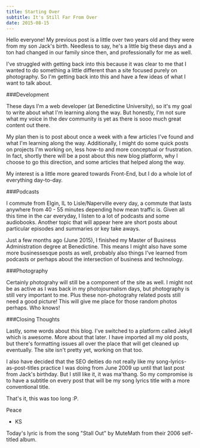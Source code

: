 ```yaml
---
title: Starting Over
subtitle: It's Still Far From Over
date: 2015-08-15
---
```


Hello everyone! My previous post is a little over two years old and they were from my son Jack's birth. Needless to say, he's a little big these days and a ton had changed in our family since then, and professionally for me as well.

I've struggled with getting back into this because it was clear to me that I wanted to do something a little different than a site focused purely on photography. So I'm getting back into this and have a few ideas of what I want to talk about.

###Development

These days I'm a web developer (at Benedictine University), so it's my goal to write about what I'm learning along the way. But honestly, I'm not sure what my voice in the dev community is yet as there is sooo much great content out there.

My plan then is to post about once a week with a few articles I've found and what I'm learning along the way. Additionally, I might do some quick posts on projects I'm working on, less how-to and more conceptual or frustration. In fact, shortly there will be a post about this new blog platform, why I choose to go this direction, and some articles that helped along the way.

My interest is a little more geared towards Front-End, but I do a whole lot of everything day-to-day.

###Podcasts

I commute from Elgin, IL to Lisle/Naperville every day, a commute that lasts anywhere from 40 - 55 minutes depending how mean traffic is. Given all this time in the car everyday, I listen to a lot of podcasts and some audiobooks. Another topic that will appear here are short posts about particular episodes and summaries or key take aways.

Just a few months ago (June 2015), I finished my Master of Business Administration degree at Benedictine. This means I might also have some more businessesque posts as well, probably also things I've learned from podcasts or perhaps about the intersection of business and technology.

###Photography

Certainly photograhy will still be a component of the site as well. I might not be as active as I was back in my photojournalism days, but photography is still very important to me. Plus these non-photograhy related posts still need a good picture! This will give me place for those random photos perhaps. Who knows!

###Closing Thoughts

Lastly, some words about this blog. I've switched to a platform called Jekyll which is awesome. More about that later. I have imported all my old posts, but there's formatting issues all over the place that will get cleaned up eventually. The site isn't pretty yet, working on that too.

I also have decided that the SEO deities do not really like my song-lyrics-as-post-titles practice I was doing from June 2009 up until that last post from Jack's birthday. But I still like it, it was ma'thang. So my compromise is to have a subtitle on every post that will be my song lyrics title with a more conventional title.

That's it, this was too long :P.

Peace

* KS

Today's lyric is from the song "Stall Out" by MuteMath from their 2006 self-titled album.
